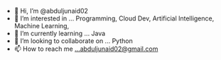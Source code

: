 - 👋 Hi, I’m @abduljunaid02
- 👀 I’m interested in ... Programming, Cloud Dev, Artificial Intelligence, Machine Learning, 
- 🌱 I’m currently learning ... Java
- 💞️ I’m looking to collaborate on ... Python
- 📫 How to reach me ...abduljunaid02@gmail.com

<!---
abduljunaid02/abduljunaid02 is a ✨ special ✨ repository because its `README.md` (this file) appears on your GitHub profile.
You can click the Preview link to take a look at your changes.
--->

